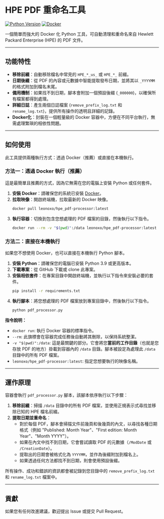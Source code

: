 # HPE PDF 重命名工具

[![Python Version](https://img.shields.io/badge/python-3.9-blue.svg)](https://www.python.org/downloads/release/python-390/)
[![Docker](https://img.shields.io/badge/docker-ready-blue.svg)](https://www.docker.com/)

一個簡單而強大的 Docker 化 Python 工具，可自動清理和重命名來自 Hewlett Packard Enterprise (HPE) 的 PDF 文件。

---

## 功能特性

-   **移除前綴**：自動移除檔名中常見的 `HPE_*_us_` 或 `HPE_*_` 前綴。
-   **日期後綴**：從 PDF 的內容或元數據中智能提取發布日期，並將其以 `_YYYYMM` 的格式附加到檔名末尾。
-   **備用機制**：如果找不到日期，腳本會附加一個預設後綴 (`_000000`)，以確保所有檔案都得到處理。
-   **詳細日誌**：產生兩個日誌檔案 (`remove_prefix_log.txt` 和 `rename_log.txt`)，提供所有操作的透明且詳細的記錄。
-   **Docker化**：封裝在一個輕量級的 Docker 容器中，方便在不同平台執行，無需處理繁瑣的相依性問題。

---

## 如何使用

此工具提供兩種執行方式：透過 Docker（推薦）或直接在本機執行。

### 方法一：透過 Docker 執行（推薦）

這是最簡單且推薦的方式，因為它無需在您的電腦上安裝 Python 或任何套件。

1.  **安裝 Docker**：請確保您的系統已安裝 [Docker](https://www.docker.com/get-started)。
2.  **拉取映像**：開啟終端機，拉取最新的 Docker 映像。
    ```bash
    docker pull leonoxo/hpe_pdf-processor:latest
    ```
3.  **執行容器**：切換到包含您想處理的 PDF 檔案的目錄，然後執行以下指令。
    ```bash
    docker run --rm -v "$(pwd)":/data leonoxo/hpe_pdf-processor:latest
    ```

### 方法二：直接在本機執行

如果您不想使用 Docker，也可以直接在本機執行 Python 腳本。

1.  **安裝 Python**：請確保您的電腦已安裝 Python 3.9 或更高版本。
2.  **下載專案**：從 GitHub 下載或 clone 此專案。
3.  **安裝相依套件**：在專案目錄中開啟終端機，並執行以下指令來安裝必要的套件。
    ```bash
    pip install -r requirements.txt
    ```
4.  **執行腳本**：將您想處理的 PDF 檔案放到專案目錄中，然後執行以下指令。
    ```bash
    python pdf_processor.py
    ```

**指令說明：**

-   `docker run`: 執行 Docker 容器的標準指令。
-   `--rm`: 此旗標會在容器完成任務後自動將其刪除，以保持系統整潔。
-   `-v "$(pwd)":/data`: 這是最關鍵的部分。它會將您**當前的工作目錄**（也就是您存放 PDF 的地方）掛載到容器內的 `/data` 目錄。腳本被設定為處理此 `/data` 目錄中的所有 PDF 檔案。
-   `leonoxo/hpe_pdf-processor:latest`: 指定您想要執行的映像名稱。

---

## 運作原理

容器會執行 `pdf_processor.py` 腳本，該腳本依序執行以下步驟：

1.  **移除前綴**：掃描 `/data` 目錄中的所有 PDF 檔案，並使用正規表示式尋找並移除已知的 HPE 檔名前綴。
2.  **提取日期並重命名**：
    -   對於每個 PDF，腳本會掃描文件前幾頁和後幾頁的內文，以尋找各種日期格式（例如 "Published: Month Year"、"First edition: Month Year"、"Month YYYY"）。
    -   如果在內文中找不到日期，它會嘗試讀取 PDF 的元數據（`/ModDate` 或 `/CreationDate`）。
    -   提取出的日期會被格式化為 `YYYYMM`，並作為後綴附加到檔名上。
    -   如果透過任何方法都找不到日期，則會使用預設後綴。

所有操作、成功和錯誤的資訊都會被記錄到您目錄中的 `remove_prefix_log.txt` 和 `rename_log.txt` 檔案中。

---

## 貢獻

如果您有任何改進建議，歡迎提出 Issue 或提交 Pull Request。